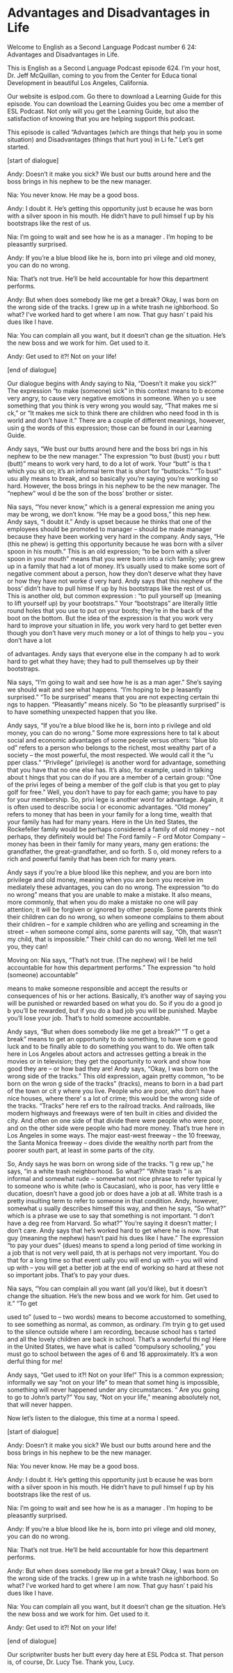# Advantages and Disadvantages in Life

Welcome to English as a Second Language Podcast number 6 24: Advantages and Disadvantages in Life.

This is English as a Second Language Podcast episode 624.  I’m your host, Dr. Jeff McQuillan, coming to you from the Center for Educa tional Development in beautiful Los Angeles, California.

Our website is eslpod.com.  Go there to download a Learning Guide for this episode.  You can download the Learning Guides you bec ome a member of ESL Podcast.  Not only will you get the Learning Guide, but  also the satisfaction of knowing that you are helping support this podcast.

This episode is called “Advantages (which are things that help you in some situation) and Disadvantages (things that hurt you) in Li fe.”  Let’s get started.

[start of dialogue]

Andy:  Doesn’t it make you sick?  We bust our butts around here and the boss brings in his nephew to be the new manager.

Nia:  You never know.  He may be a good boss.

Andy:  I doubt it.  He’s getting this opportunity just b ecause he was born with a silver spoon in his mouth.  He didn’t have to pull himsel f up by his bootstraps like the rest of us.

Nia:  I’m going to wait and see how he is as a manager .  I’m hoping to be pleasantly surprised.

Andy:  If you’re a blue blood like he is, born into pri vilege and old money, you can do no wrong.

Nia:  That’s not true.  He’ll be held accountable for how this department performs.

Andy:  But when does somebody like me get a break?  Okay, I  was born on the wrong side of the tracks.  I grew up in a white trash ne ighborhood.  So what? I’ve worked hard to get where I am now.  That guy hasn’ t paid his dues like I have.

 Nia:  You can complain all you want, but it doesn’t chan ge the situation.  He’s the new boss and we work for him.  Get used to it.

Andy:  Get used to it?!  Not on your life!

[end of dialogue]

Our dialogue begins with Andy saying to Nia, “Doesn’t it  make you sick?”  The expression “to make (someone) sick” in this context means to b ecome very angry, to cause very negative emotions in someone.  When yo u see something that you think is very wrong you would say, “That makes me si ck,” or “It makes me sick to think there are children who need food in th is world and don’t have it.” There are a couple of different meanings, however, usin g the words of this expression; those can be found in our Learning Guide.

Andy says, “We bust our butts around here and the boss bri ngs in his nephew to be the new manager.”  The expression “to bust (bust) you r butt (butt)” means to work very hard, to do a lot of work.  Your “butt” is tha t which you sit on; it’s an informal term that is short for “buttocks.”  “To bust” usu ally means to break, and so basically you’re saying you’re working so hard.  However, the boss brings in his nephew to be the new manager.  The “nephew” woul d be the son of the boss’ brother or sister.

Nia says, “You never know,” which is a general expression me aning you may be wrong, we don’t know.  “He may be a good boss,” this nep hew.  Andy says, “I doubt it.”  Andy is upset because he thinks that one of the employees should be promoted to manager – should be made manager because  they have been working very hard in the company.  Andy says, “He (this ne phew) is getting this opportunity because he was born with a silver spoon in his mouth.”  This is an old expression; “to be born with a silver spoon in your mouth”  means that you were born into a rich family; you grew up in a family that had a lot of money.  It’s usually used to make some sort of negative comment about a person, how they don’t deserve what they have or how they have not worke d very hard.  Andy says that this nephew of the boss’ didn’t have to pull himse lf up by his bootstraps like the rest of us.  This is another old, but common expression : “to pull yourself up (meaning to lift yourself up) by your bootstraps.”  Your  “bootstraps” are literally little round holes that you use to put on your boots; they’re in the back of the boot on the bottom.  But the idea of the expression is that you work very hard to improve your situation in life, you work very hard to get  better even though you don’t have very much money or a lot of things to help you  – you don’t have a lot

 of advantages.  Andy says that everyone else in the company h ad to work hard to get what they have; they had to pull themselves up by their bootstraps.

Nia says, “I’m going to wait and see how he is as a man ager.”  She’s saying we should wait and see what happens.  “I’m hoping to be p leasantly surprised.”  “To be surprised” means that you are not expecting certain thi ngs to happen. “Pleasantly” means nicely.  So “to be pleasantly surprised”  is to have something unexpected happen that you like.

Andy says, “If you’re a blue blood like he is, born into p rivilege and old money, you can do no wrong.”  Some more expressions here to tal k about social and economic advantages of some people versus others: “blue blo od” refers to a person who belongs to the richest, most wealthy part of a  society – the most powerful, the most respected.  We would call it the “u pper class.”  “Privilege” (privilege) is another word for advantage, something that you have that no one else has.  It’s also, for example, used in talking about t hings that you can do if you are a member of a certain group: “One of the privi leges of being a member of the golf club is that you get to play golf for free.”  Well, you don’t have to pay for each game; you have to pay for your membership.  So, privi lege is another word for advantage.  Again, it is often used to describe socia l or economic advantages. “Old money” refers to money that has been in your family for a long time, wealth that your family has had for many years.  Here in the Un ited States, the Rockefeller family would be perhaps considered a family of  old money – not perhaps, they definitely would be!  The Ford family – F ord Motor Company – money has been in their family for many years, many gen erations: the grandfather, the great-grandfather, and so forth.  S o, old money refers to a rich and powerful family that has been rich for many years.

Andy says if you’re a blue blood like this nephew, and you are born into privilege and old money, meaning when you are born you receive im mediately these advantages, you can do no wrong.  The expression “to do no wrong” means that you are unable to make a mistake.  It also means, more commonly, that when you do make a mistake no one will pay attention; it will  be forgiven or ignored by other people.  Some parents think their children can do  no wrong, so when someone complains to them about their children – for e xample children who are yelling and screaming in the street – when someone compl ains, some parents will say, “Oh, that wasn’t my child, that is impossible.”  Their child can do no wrong.  Well let me tell you, they can!

Moving on: Nia says, “That’s not true.  (The nephew) wil l be held accountable for how this department performs.”  The expression “to hold (someone) accountable”

 means to make someone responsible and accept the results or  consequences of his or her actions.  Basically, it’s another way of saying you  will be punished or rewarded based on what you do.  So if you do a good jo b you’ll be rewarded, but if you do a bad job you will be punished.  Maybe you’ll  lose your job.  That’s to hold someone accountable.

Andy says, “But when does somebody like me get a break?”  “T o get a break” means to get an opportunity to do something, to have som e good luck and to be finally able to do something you want to do.  We often  talk here in Los Angeles about actors and actresses getting a break in the movies or in television; they get the opportunity to work and show how good they are – or  how bad they are! Andy says, “Okay, I was born on the wrong side of the tracks.”   This old expression, again pretty common, “to be born on the wron g side of the tracks” (tracks), means to born in a bad part of the town or cit y where you live.  People who are poor, who don’t have nice houses, where there’ s a lot of crime; this would be the wrong side of the tracks.  “Tracks” here ref ers to the railroad tracks. And railroads, like modern highways and freeways were of ten built in cities and divided the city.  And often on one side of that divide there were people who were poor, and on the other side were people who had more  money.  That’s true here in Los Angeles in some ways.  The major east-west freeway – the 10 freeway, the Santa Monica freeway – does divide the wealthy north  part from the poorer south part, at least in some parts of the city.

So, Andy says he was born on wrong side of the tracks.  “I g rew up,” he says, “in a white trash neighborhood.  So what?”  “White trash ” is an informal and somewhat rude – somewhat not nice phrase to refer typical ly to someone who is white (who is Caucasian), who is poor, has very little e ducation, doesn’t have a good job or does have a job at all.  White trash is a pretty insulting term to refer to someone in that condition.  Andy, however, somewhat u sually describes himself this way, and then he says, “So what?” which is a phrase we use to say that something is not important.  “I don’t have a deg ree from Harvard.  So what?” You’re saying it doesn’t matter; I don’t care.  Andy says that he’s worked hard to get where he is now.  “That guy (meaning the nephew) hasn’t paid his dues like I have.”  The expression “to pay your dues” (dues) means to spend a long period of time working in a job that is not very well paid, th at is perhaps not very important.  You do that for a long time so that event ually you will end up with – you will wind up with – you will get a better job at  the end of working so hard at these not so important jobs.  That’s to pay your dues.

Nia says, “You can complain all you want (all you’d like), but it doesn’t change the situation.  He’s the new boss and we work for him.  Get used to it.”  “To get

 used to” (used to – two words) means to become accustomed to something, to see something as normal, as common, as ordinary.  I’m tryin g to get used to the silence outside where I am recording, because school has s tarted and all the lovely children are back in school.  That’s a wonderful thi ng!  Here in the United States, we have what is called “compulsory schooling,” you must go to school between the ages of 6 and 16 approximately.  It’s a won derful thing for me!

Andy says, “Get used to it?!  Not on your life!”  This is a  common expression; informally we say “not on your life” to mean that somet hing is impossible, something will never happened under any circumstances.  “ Are you going to go to John’s party?”  You say, “Not on your life,” meaning absolutely not, that will never happen.

Now let’s listen to the dialogue, this time at a norma l speed.

[start of dialogue]

Andy:  Doesn’t it make you sick?  We bust our butts around here and the boss brings in his nephew to be the new manager.

Nia:  You never know.  He may be a good boss.

Andy:  I doubt it.  He’s getting this opportunity just b ecause he was born with a silver spoon in his mouth.  He didn’t have to pull himsel f up by his bootstraps like the rest of us.

Nia:  I’m going to wait and see how he is as a manager .  I’m hoping to be pleasantly surprised.

Andy:  If you’re a blue blood like he is, born into pri vilege and old money, you can do no wrong.

Nia:  That’s not true.  He’ll be held accountable for how this department performs.

Andy:  But when does somebody like me get a break?  Okay, I  was born on the wrong side of the tracks.  I grew up in a white trash ne ighborhood.  So what? I’ve worked hard to get where I am now.  That guy hasn’ t paid his dues like I have.

Nia:  You can complain all you want, but it doesn’t chan ge the situation.  He’s the new boss and we work for him.  Get used to it.

 Andy:  Get used to it?!  Not on your life!

[end of dialogue]

Our scriptwriter busts her butt every day here at ESL Podca st.  That person is, of course, Dr. Lucy Tse.  Thank you, Lucy.





